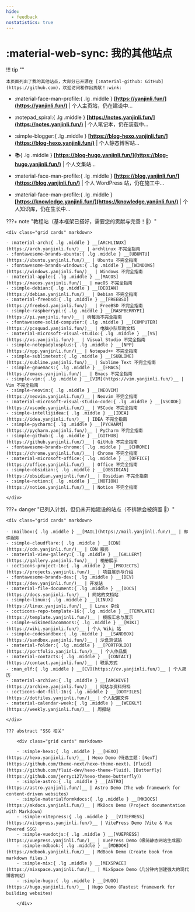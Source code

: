 ```yaml
---
hide:
  - feedback
nostatistics: true
---
```


# :material-web-sync: 我的其他站点

!!! tip ""
    
    本页面列出了我的其他站点，大部分已开源在 [:material-github: GitHub](https://github.com)，欢迎访问和作出贡献！:wink:

<div class="grid cards" markdown>

-   :material-face-man-profile:{ .lg .middle } **[https://yanjinli.fun/](https://yanjinli.fun/)** | 个人主页站，仍在建设中...

</div>

<div class="grid cards" markdown>

-   :notepad_spiral:{ .lg .middle } **[https://notes.yanjinli.fun/](https://notes.yanjinli.fun/)** | 个人笔记本，仍在装载中...

</div>

<div class="grid cards" markdown>

-   :simple-blogger:{ .lg .middle } **[https://blog-hexo.yanjinli.fun/](https://blog-hexo.yanjinli.fun/)** | 个人静态博客站...

</div>

<div class="grid cards" markdown>

-   :books:{ .lg .middle } **[https://blog-hugo.yanjinli.fun/](https://blog-hugo.yanjinli.fun/)** | 个人文集站...

</div>

<div class="grid cards" markdown>

-   :material-face-man-profile:{ .lg .middle } **[https://blog.yanjinli.fun/](https://blog.yanjinli.fun/)** | 个人 WordPress 站，仍在施工中...

</div>

<div class="grid cards" markdown>

-   :material-face-man-profile:{ .lg .middle } **[https://knowledge.yanjinli.fun/](https://knowledge.yanjinli.fun/)** | 个人知识库，仍在生长中...

</div>

???+ note "教程站（基本框架已搭好，需要您的贡献与完善！:hand_with_index_finger_and_thumb_crossed:）"
    
    <div class="grid cards" markdown>
    
    - :material-arch:{ .lg .middle } __[ARCHLINUX](https://arch.yanjinli.fun/)__ | archlinux 不完全指南
    - :fontawesome-brands-ubuntu:{ .lg .middle } __[UBUNTU](https://ubuntu.yanjinli.fun/)__ | Ubuntu 不完全指南
    - :fontawesome-brands-windows:{ .lg .middle } __[WINDOWS](https://windows.yanjinli.fun/)__ | Windows 不完全指南
    - :material-apple:{ .lg .middle } __[MACOS](https://macos.yanjinli.fun/)__ | macOS 不完全指南
    - :simple-debian:{ .lg .middle } __[DEBIAN](https://debian.yanjinli.fun/)__ | Debian 不完全指南
    - :material-freebsd:{ .lg .middle } __[FREEBSD](https://freebsd.yanjinli.fun/)__ | FreeBSD 不完全指南
    - :simple-raspberrypi:{ .lg .middle } __[RASPBERRYPI](https://pi.yanjinli.fun/)__ | 树莓派不完全指南
    - :fontawesome-solid-computer:{ .lg .middle } __[COMPUTER](https://pcsquad.yanjinli.fun/)__ | 电脑小队帮助文档
    - :material-microsoft-visual-studio:{ .lg .middle } __[VS](https://vs.yanjinli.fun/)__ | Visual Studio 不完全指南
    - :simple-notepadplusplus:{ .lg .middle } __[NPP](https://npp.yanjinli.fun/)__ | Notepad++ 不完全指南
    - :simple-sublimetext:{ .lg .middle } __[SUBLIME](https://sublime.yanjinli.fun/)__ | Sublime Text 不完全指南
    - :simple-gnuemacs:{ .lg .middle } __[EMACS](https://emacs.yanjinli.fun/)__ | Emacs 不完全指南
    - :simple-vim:{ .lg .middle } __[VIM](https://vim.yanjinli.fun/)__ | Vim 不完全指南
    - :simple-neovim:{ .lg .middle } __[NEOVIM](https://neovim.yanjinli.fun/)__ | Neovim 不完全指南
    - :material-microsoft-visual-studio-code:{ .lg .middle } __[VSCODE](https://vscode.yanjinli.fun/)__ | VSCode 不完全指南
    - :simple-intellijidea:{ .lg .middle } __[IDEA](https://idea.yanjinli.fun/)__ | IDEA 不完全指南
    - :simple-pycharm:{ .lg .middle } __[PYCHARM](https://pycharm.yanjinli.fun/)__ | PyCharm 不完全指南
    - :simple-github:{ .lg .middle } __[GITHUB](https://github.yanjinli.fun/)__ | GitHub 不完全指南
    - :fontawesome-brands-chrome:{ .lg .middle } __[CHROME](https://chrome.yanjinli.fun/)__ | Chrome 不完全指南
    - :material-microsoft-office:{ .lg .middle } __[OFFICE](https://office.yanjinli.fun/)__ | Office 不完全指南
    - :simple-obsidian:{ .lg .middle } __[OBSIDIAN](https://obsidian.yanjinli.fun/)__ | Obsidian 不完全指南
    - :simple-notion:{ .lg .middle } __[NOTION](https://notion.yanjinli.fun/)__ | Notion 不完全指南
    
    </div>

???+ danger "已列入计划，但仍未开始建设的站点（不排除会被鸽置 :smiling_face_with_tear:）"
    
    <div class="grid cards" markdown>
    
    - :mailbox:{ .lg .middle } __[MAIL](https://mail.yanjinli.fun/)__ | 邮件服务
    - :simple-cloudflare:{ .lg .middle } __[CDN](https://cdn.yanjinli.fun/)__ | CDN 服务
    - :material-view-gallery:{ .lg .middle } __[GALLERY](https://gallery.yanjinli.fun/)__ | 相册展示
    - :octicons-project-16:{ .lg .middle } __[PROJECTS](https://projects.yanjinli.fun/)__ | 项目展示与介绍
    - :fontawesome-brands-dev:{ .lg .middle } __[DEV](https://dev.yanjinli.fun/)__ | 开发站
    - :material-file-document:{ .lg .middle } __[DOCS](https://docs.yanjinli.fun/)__ | 网站的文档站
    - :simple-linux:{ .lg .middle } __[LINUX](https://linux.yanjinli.fun/)__ | Linux 杂烩
    - :octicons-repo-template-16:{ .lg .middle } __[TEMPLATE](https://template.yanjinli.fun/)__ | 模版汇总与展示
    - :simple-wikimediacommons:{ .lg .middle } __[WIKI](https://wiki.yanjinli.fun/)__ | 个人 Wiki 站
    - :simple-codesandbox:{ .lg .middle } __[SANDBOX](https://sandbox.yanjinli.fun/)__ | 沙盒测试站
    - :material-folder:{ .lg .middle } __[PORTFOLIO](https://portfolio.yanjinli.fun/)__ | 个人作品集
    - :material-contacts:{ .lg .middle } __[CONTACT](https://contact.yanjinli.fun/)__ | 联系方式
    - :man_elf:{ .lg .middle } __[CV](https://cv.yanjinli.fun/)__ | 个人简历
    - :material-archive:{ .lg .middle } __[ARCHIVE](https://archive.yanjinli.fun/)__ | 网站与资料归档
    - :octicons-dot-fill-16:{ .lg .middle } __[DOTFILES](https://dotfiles.yanjinli.fun/)__ | 个人配置文件
    - :material-calendar-week:{ .lg .middle } __[WEEKLY](https://weekly.yanjinli.fun/)__ | 周报站
    
    </div>
    
    ??? abstract "SSG 相关"
    
        <div class="grid cards" markdown>
        
        - :simple-hexo:{ .lg .middle } __[HEXO](https://hexo.yanjinli.fun/)__ | Hexo Demo（待选主题：[NexT](https://github.com/theme-next/hexo-theme-next)、[Fluid](https://github.com/fluid-dev/hexo-theme-fluid)、[Butterfly](https://github.com/jerryc127/hexo-theme-butterfly)）
        - :simple-astro:{ .lg .middle } __[ASTRO](https://astro.yanjinli.fun/)__ | Astro Demo（The web framework for content-driven websites）
        - :simple-materialformkdocs:{ .lg .middle } __[MKDOCS](https://mkdocs.yanjinli.fun/)__ | MkDocs Demo（Project documentation with Markdown）
        - :simple-vitepress:{ .lg .middle } __[VITEPRESS](https://vitepress.yanjinli.fun/)__ | VitePress Demo（Vite & Vue Powered SSG）
        - :simple-vuedotjs:{ .lg .middle } __[VUEPRESS](https://vuepress.yanjinli.fun/)__ | VuePress Demo（极简静态网站生成器）
        - :simple-mdbook:{ .lg .middle } __[MDBOOK](https://mdbook.yanjinli.fun/)__ | MdBook Demo（Create book from markdown files.）
        - :simple-mix:{ .lg .middle } __[MIXSPACE](https://mixspace.yanjinli.fun/)__ | MixSpace Demo（几分钟内创建强大的现代博客网站）
        - :simple-hugo:{ .lg .middle } __[HUGO](https://hugo.yanjinli.fun/)__ | Hugo Demo（Fastest framework for building websites）
        
        </div>
